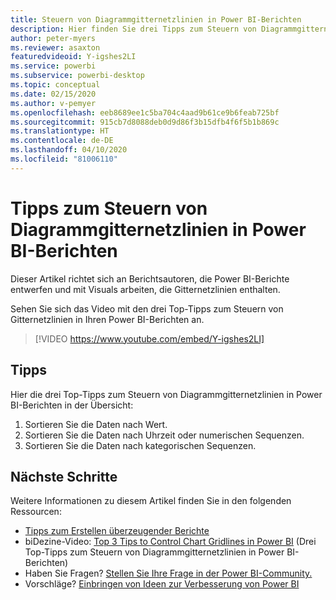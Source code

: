 ```yaml
---
title: Steuern von Diagrammgitternetzlinien in Power BI-Berichten
description: Hier finden Sie drei Tipps zum Steuern von Diagrammgitternetzlinien in Power BI-Berichtsvisuals in Power BI Desktop oder dem Power BI-Dienst.
author: peter-myers
ms.reviewer: asaxton
featuredvideoid: Y-igshes2LI
ms.service: powerbi
ms.subservice: powerbi-desktop
ms.topic: conceptual
ms.date: 02/15/2020
ms.author: v-pemyer
ms.openlocfilehash: eeb8689ee1c5ba704c4aad9b61ce9b6feab725bf
ms.sourcegitcommit: 915cb7d8088deb0d9d86f3b15dfb4f6f5b1b869c
ms.translationtype: HT
ms.contentlocale: de-DE
ms.lasthandoff: 04/10/2020
ms.locfileid: "81006110"
---
```

# <a name="tips-to-control-chart-gridlines-in-power-bi-reports"></a>Tipps zum Steuern von Diagrammgitternetzlinien in Power BI-Berichten

Dieser Artikel richtet sich an Berichtsautoren, die Power BI-Berichte entwerfen und mit Visuals arbeiten, die Gitternetzlinien enthalten.

Sehen Sie sich das Video mit den drei Top-Tipps zum Steuern von Gitternetzlinien in Ihren Power BI-Berichten an.

> [!VIDEO https://www.youtube.com/embed/Y-igshes2LI]

## <a name="tips"></a>Tipps

Hier die drei Top-Tipps zum Steuern von Diagrammgitternetzlinien in Power BI-Berichten in der Übersicht:

1. Sortieren Sie die Daten nach Wert.
1. Sortieren Sie die Daten nach Uhrzeit oder numerischen Sequenzen.
1. Sortieren Sie die Daten nach kategorischen Sequenzen.

## <a name="next-steps"></a>Nächste Schritte

Weitere Informationen zu diesem Artikel finden Sie in den folgenden Ressourcen:

- [Tipps zum Erstellen überzeugender Berichte](../power-bi-reports-tips-and-tricks-for-creating.md)
- biDezine-Video: [Top 3 Tips to Control Chart Gridlines in Power BI](https://www.youtube.com/watch?v=Y-igshes2LI) (Drei Top-Tipps zum Steuern von Diagrammgitternetzlinien in Power BI-Berichten)
- Haben Sie Fragen? [Stellen Sie Ihre Frage in der Power BI-Community.](https://community.powerbi.com/)
- Vorschläge? [Einbringen von Ideen zur Verbesserung von Power BI](https://ideas.powerbi.com)
